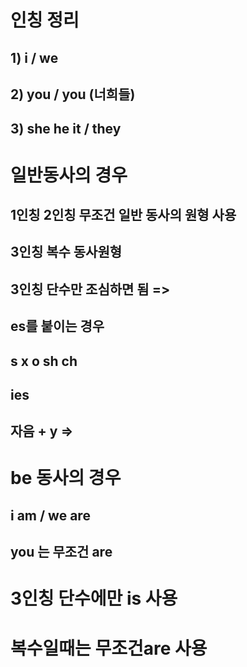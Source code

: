 # 인칭 정리
## 1) i / we
## 2) you / you (너희들) 
## 3) she he it  / they







# 일반동사의 경우
## 1인칭 2인칭 무조건 일반 동사의 원형 사용

## 3인칭 복수 동사원형

## 3인칭 단수만 조심하면 됨 => 

## es를 붙이는 경우
## s x o sh ch 

## ies
## 자음 + y => 

# be 동사의 경우
## i am / we are
## you 는 무조건 are

# 3인칭 단수에만 is 사용 

# 복수일때는 무조건are 사용













